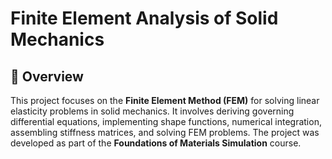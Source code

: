 # Finite Element Analysis of Solid Mechanics

## 📌 Overview
This project focuses on the **Finite Element Method (FEM)** for solving linear elasticity problems in solid mechanics. It involves deriving governing differential equations, implementing shape functions, numerical integration, assembling stiffness matrices, and solving FEM problems. The project was developed as part of the **Foundations of Materials Simulation** course.
